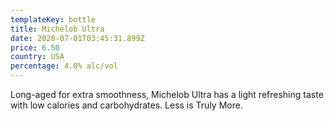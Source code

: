 ```yaml
---
templateKey: bottle
title: Michelob Ultra
date: 2020-07-01T03:45:31.899Z
price: 6.50
country: USA
percentage: 4.0% alc/vol
---
```


Long-aged for extra smoothness, Michelob Ultra has a light refreshing taste with low calories and carbohydrates. Less is Truly More.
